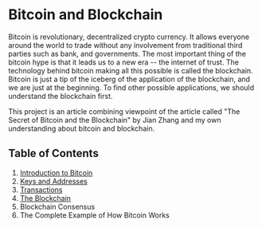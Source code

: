 # Bitcoin and Blockchain 

Bitcoin is revolutionary, decentralized crypto currency. It allows everyone around the world to trade without any involvement from traditional third parties such as bank, and governments. The most important thing of the bitcoin hype is that it leads us to a new era -- the internet of trust. The technology behind bitcoin making all this possible is called the blockchain. Bitcoin is just a tip of the iceberg of the application of the blockchain, and we are just at the beginning. To find other possible applications, we should understand the blockchain first.

This project is an article combining viewpoint of the article called "The Secret of Bitcoin and the Blockchain" by Jian Zhang and my own understanding about bitcoin and blockchain.

## Table of Contents
1. [Introduction to Bitcoin](doc/Introduction-to-Bitcoin.md)
2. [Keys and Addresses](doc/Keys-and-Addresses.md)
3. [Transactions](doc/Transactions.md)
4. [The Blockchain](doc/Blockchain.md)
5. Blockchain Consensus
6. The Complete Example of How Bitcoin Works
